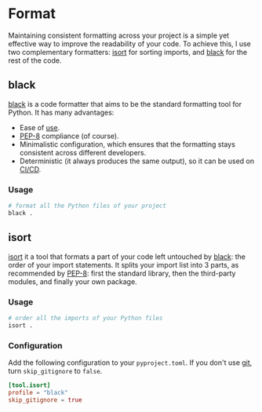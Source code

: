 # Format

Maintaining consistent formatting across your project is a simple yet effective way to improve the readability of your code. To achieve this, I use two complementary formatters: [isort](#isort) for sorting imports, and [black](#black) for the rest of the code.

## black

[black](https://black.readthedocs.io/en/stable/) is a code formatter that aims to be the standard formatting tool for Python. It has many advantages:

- Ease of [use](#usage).
- [PEP-8](https://peps.python.org/pep-0008/) compliance (of course).
- Minimalistic configuration, which ensures that the formatting stays consistent across different developers.
- Deterministic (it always produces the same output), so it can be used on [CI/CD](https://en.wikipedia.org/wiki/CI/CD#:~:text=In%20software%20engineering%2C%20CI%2FCD,development%20or%20continuous%20software%20development.).

### Usage

```sh
# format all the Python files of your project
black .
```

## isort

[isort](https://pycqa.github.io/isort/index.html) it a tool that formats a part of your code left untouched by [black](#black): the order of your import statements. It splits your import list into 3 parts, as recommended by [PEP-8](https://peps.python.org/pep-0008/): first the standard library, then the third-party modules, and finally your own package.

### Usage

```sh
# order all the imports of your Python files
isort .
```

### Configuration

Add the following configuration to your `pyproject.toml`. If you don't use [git](https://git-scm.com/), turn `skip_gitignore` to `false`.

```toml
[tool.isort]
profile = "black"
skip_gitignore = true
```
